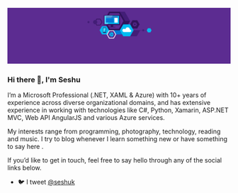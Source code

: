 ![](https://raw.githubusercontent.com/seshuk/seshuk/master/REXpG4.png)
### Hi there 👋, I'm Seshu

I’m a Microsoft Professional (.NET, XAML & Azure) with 10+ years of experience across diverse organizational domains, and has extensive experience in working with technologies like C#, Python, Xamarin, ASP.NET MVC, Web API AngularJS and various Azure services.

My interests range from programming, photography, technology, reading and music. I try to blog whenever I learn something new or have something to say here [](https://seshuk.com/).

If you’d like to get in touch, feel free to say hello through any of the social links below.
 
- 🐦 I tweet [@seshuk](https://twitter.com/seshuk)

<!--
**seshuk/seshuk** is a ✨ _special_ ✨ repository because its `README.md` (this file) appears on your GitHub profile.

Here are some ideas to get you started:

- 🔭 I’m currently working on ...
- 🌱 I’m currently learning ...
- 👯 I’m looking to collaborate on ...
- 🤔 I’m looking for help with ...
- 💬 Ask me about ...
- 📫 How to reach me: ...
- 😄 Pronouns: ...
- ⚡ Fun fact: ...
-->
